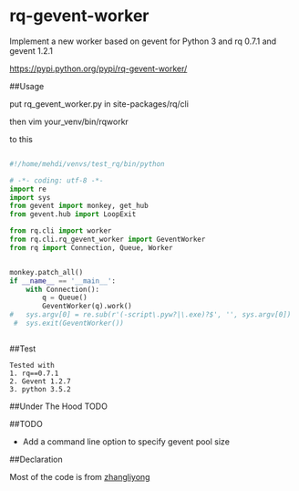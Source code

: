 rq-gevent-worker
================

Implement a new worker based on gevent for Python 3  and  rq 0.7.1 and gevent 1.2.1 

https://pypi.python.org/pypi/rq-gevent-worker/


##Usage

put rq_gevent_worker.py in site-packages/rq/cli

then 
vim  your_venv/bin/rqworkr

to this 

```python

#!/home/mehdi/venvs/test_rq/bin/python

# -*- coding: utf-8 -*-
import re
import sys
from gevent import monkey, get_hub
from gevent.hub import LoopExit

from rq.cli import worker
from rq.cli.rq_gevent_worker import GeventWorker
from rq import Connection, Queue, Worker


monkey.patch_all()
if __name__ == '__main__':
    with Connection():
        q = Queue()
        GeventWorker(q).work()
#   sys.argv[0] = re.sub(r'(-script\.pyw?|\.exe)?$', '', sys.argv[0])
 #  sys.exit(GeventWorker())



```


##Test

    Tested with 
	1. rq==0.7.1
	2. Gevent 1.2.7
	3. python 3.5.2

	

##Under The Hood
TODO

##TODO

* Add a command line option to specify gevent pool size



##Declaration

Most of the code is from [zhangliyong](https://github.com/zhangliyong/rq-gevent-worker) 
